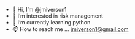 - 👋 Hi, I’m @jmiverson1
- 👀 I’m interested in risk management
- 🌱 I’m currently learning python
- 📫 How to reach me ... jmiverson1@gmail.com

<!---
jmiverson1/jmiverson1 is a ✨ special ✨ repository because its `README.md` (this file) appears on your GitHub profile.
You can click the Preview link to take a look at your changes.
--->
